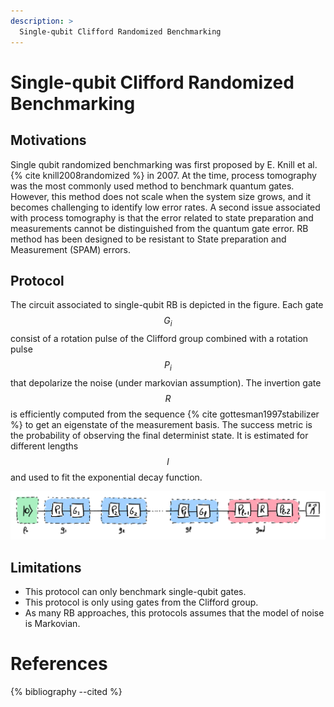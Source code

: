 ```yaml
---
description: >
  Single-qubit Clifford Randomized Benchmarking
---
```


# Single-qubit Clifford Randomized Benchmarking

## Motivations

Single qubit randomized benchmarking was first proposed by E. Knill et al. {% cite knill2008randomized %} in 2007. At the time, process tomography was the most commonly used method to benchmark quantum gates. However, this method does not scale when the system size grows, and it becomes challenging to identify low error rates. A second issue associated with process tomography is that the error related to state preparation and measurements cannot be distinguished from the quantum gate error. RB method has been designed to be resistant to State preparation and Measurement (SPAM) errors.

## Protocol

The circuit associated to single-qubit RB is depicted in the figure. Each gate $$G_i$$ consist of a rotation pulse of the Clifford group combined with a rotation pulse $$P_i$$ that depolarize the noise (under markovian assumption). The invertion gate $$R$$ is efficiently computed from the sequence {% cite gottesman1997stabilizer %} to get an eigenstate of the measurement basis. The success metric is the probability of observing the final determinist state. It is estimated for different lengths $$l$$ and used to fit the exponential decay function.

<div class="center">
  <img src="/img/system-level-benchmark/randomized/RB-clifford-single-qubit.png" class="img-medium" alt="Quantum circuit associated to the single-qubit clifford randomized benchmarking protocol"/>
</div>

## Limitations

- This protocol can only benchmark single-qubit gates.
- This protocol is only using gates from the Clifford group.
- As many RB approaches, this protocols assumes that the model of noise is Markovian.

# References
{% bibliography --cited %}